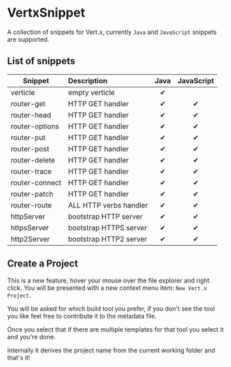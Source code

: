 # VertxSnippet

A collection of snippets for Vert.x, currently `Java` and `JavaScript` snippets are supported.

## List of snippets

| Snippet        | Description            | Java  | JavaScript |
| -------------- |:-----------------------|:-----:|:----------:|
| verticle       | empty verticle         | ✔     |           |
| router-get     | HTTP GET handler       | ✔     | ✔         |
| router-head    | HTTP GET handler       | ✔     | ✔         |
| router-options | HTTP GET handler       | ✔     | ✔         |
| router-put     | HTTP GET handler       | ✔     | ✔         |
| router-post    | HTTP GET handler       | ✔     | ✔         |
| router-delete  | HTTP GET handler       | ✔     | ✔         |
| router-trace   | HTTP GET handler       | ✔     | ✔         |
| router-connect | HTTP GET handler       | ✔     | ✔         |
| router-patch   | HTTP GET handler       | ✔     | ✔         |
| router-route   | ALL HTTP verbs handler | ✔     | ✔         |
| httpServer     | bootstrap HTTP server  | ✔     | ✔         |
| httpsServer    | bootstrap HTTPS server | ✔     | ✔         |
| http2Server    | bootstrap HTTP2 server | ✔     | ✔         |

## Create a Project

This is a new feature, hover your mouse over the file explorer and right click. You will be presented with a new context menu item: `New Vert.x Project`.

You will be asked for which build tool you prefer, if you don't see the tool you like feel free to contribute it to the metadata file.

Once you select that if there are multiple templates for that tool you select it and you're done.

Internally it derives the project name from the current working folder and that's it!
